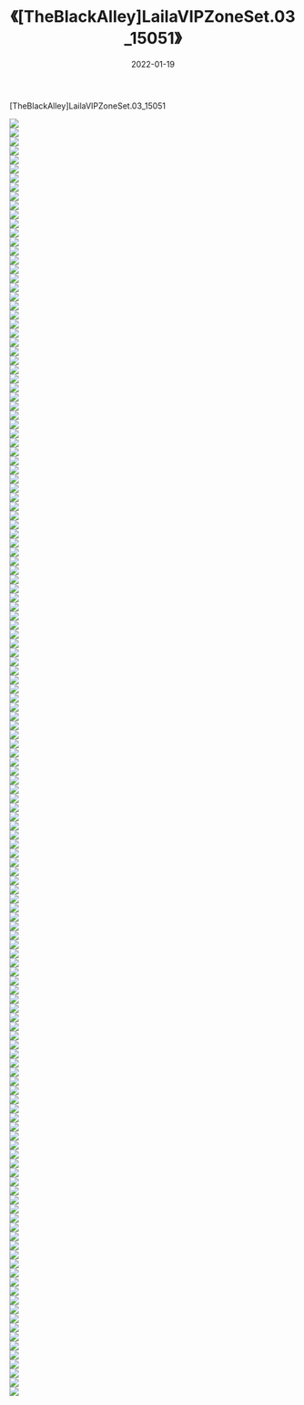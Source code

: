 ﻿---
layout: post
title:  《[TheBlackAlley]LailaVIPZoneSet.03_15051》
date:   2022-01-19
img: http://imgx.orgx.ga/漏D/2022/[TheBlackAlley]LailaVIPZoneSet.03_15051/000.jpg
categories: [美女, 清纯, 唯美]
---

[TheBlackAlley]LailaVIPZoneSet.03_15051

  ![](http://imgx.orgx.ga/漏D/2022/[TheBlackAlley]LailaVIPZoneSet.03_15051/001.jpg) <br> ![](http://imgx.orgx.ga/漏D/2022/[TheBlackAlley]LailaVIPZoneSet.03_15051/002.jpg) <br> ![](http://imgx.orgx.ga/漏D/2022/[TheBlackAlley]LailaVIPZoneSet.03_15051/003.jpg) <br> ![](http://imgx.orgx.ga/漏D/2022/[TheBlackAlley]LailaVIPZoneSet.03_15051/004.jpg) <br> ![](http://imgx.orgx.ga/漏D/2022/[TheBlackAlley]LailaVIPZoneSet.03_15051/005.jpg) <br> ![](http://imgx.orgx.ga/漏D/2022/[TheBlackAlley]LailaVIPZoneSet.03_15051/006.jpg) <br> ![](http://imgx.orgx.ga/漏D/2022/[TheBlackAlley]LailaVIPZoneSet.03_15051/007.jpg) <br> ![](http://imgx.orgx.ga/漏D/2022/[TheBlackAlley]LailaVIPZoneSet.03_15051/008.jpg) <br> ![](http://imgx.orgx.ga/漏D/2022/[TheBlackAlley]LailaVIPZoneSet.03_15051/009.jpg) <br> ![](http://imgx.orgx.ga/漏D/2022/[TheBlackAlley]LailaVIPZoneSet.03_15051/010.jpg) <br> ![](http://imgx.orgx.ga/漏D/2022/[TheBlackAlley]LailaVIPZoneSet.03_15051/011.jpg) <br> ![](http://imgx.orgx.ga/漏D/2022/[TheBlackAlley]LailaVIPZoneSet.03_15051/012.jpg) <br> ![](http://imgx.orgx.ga/漏D/2022/[TheBlackAlley]LailaVIPZoneSet.03_15051/013.jpg) <br> ![](http://imgx.orgx.ga/漏D/2022/[TheBlackAlley]LailaVIPZoneSet.03_15051/014.jpg) <br> ![](http://imgx.orgx.ga/漏D/2022/[TheBlackAlley]LailaVIPZoneSet.03_15051/015.jpg) <br> ![](http://imgx.orgx.ga/漏D/2022/[TheBlackAlley]LailaVIPZoneSet.03_15051/016.jpg) <br> ![](http://imgx.orgx.ga/漏D/2022/[TheBlackAlley]LailaVIPZoneSet.03_15051/017.jpg) <br> ![](http://imgx.orgx.ga/漏D/2022/[TheBlackAlley]LailaVIPZoneSet.03_15051/018.jpg) <br> ![](http://imgx.orgx.ga/漏D/2022/[TheBlackAlley]LailaVIPZoneSet.03_15051/019.jpg) <br> ![](http://imgx.orgx.ga/漏D/2022/[TheBlackAlley]LailaVIPZoneSet.03_15051/020.jpg) <br> ![](http://imgx.orgx.ga/漏D/2022/[TheBlackAlley]LailaVIPZoneSet.03_15051/021.jpg) <br> ![](http://imgx.orgx.ga/漏D/2022/[TheBlackAlley]LailaVIPZoneSet.03_15051/022.jpg) <br> ![](http://imgx.orgx.ga/漏D/2022/[TheBlackAlley]LailaVIPZoneSet.03_15051/023.jpg) <br> ![](http://imgx.orgx.ga/漏D/2022/[TheBlackAlley]LailaVIPZoneSet.03_15051/024.jpg) <br> ![](http://imgx.orgx.ga/漏D/2022/[TheBlackAlley]LailaVIPZoneSet.03_15051/025.jpg) <br> ![](http://imgx.orgx.ga/漏D/2022/[TheBlackAlley]LailaVIPZoneSet.03_15051/026.jpg) <br> ![](http://imgx.orgx.ga/漏D/2022/[TheBlackAlley]LailaVIPZoneSet.03_15051/027.jpg) <br> ![](http://imgx.orgx.ga/漏D/2022/[TheBlackAlley]LailaVIPZoneSet.03_15051/028.jpg) <br> ![](http://imgx.orgx.ga/漏D/2022/[TheBlackAlley]LailaVIPZoneSet.03_15051/029.jpg) <br> ![](http://imgx.orgx.ga/漏D/2022/[TheBlackAlley]LailaVIPZoneSet.03_15051/030.jpg) <br> ![](http://imgx.orgx.ga/漏D/2022/[TheBlackAlley]LailaVIPZoneSet.03_15051/031.jpg) <br> ![](http://imgx.orgx.ga/漏D/2022/[TheBlackAlley]LailaVIPZoneSet.03_15051/032.jpg) <br> ![](http://imgx.orgx.ga/漏D/2022/[TheBlackAlley]LailaVIPZoneSet.03_15051/033.jpg) <br> ![](http://imgx.orgx.ga/漏D/2022/[TheBlackAlley]LailaVIPZoneSet.03_15051/034.jpg) <br> ![](http://imgx.orgx.ga/漏D/2022/[TheBlackAlley]LailaVIPZoneSet.03_15051/035.jpg) <br> ![](http://imgx.orgx.ga/漏D/2022/[TheBlackAlley]LailaVIPZoneSet.03_15051/036.jpg) <br> ![](http://imgx.orgx.ga/漏D/2022/[TheBlackAlley]LailaVIPZoneSet.03_15051/037.jpg) <br> ![](http://imgx.orgx.ga/漏D/2022/[TheBlackAlley]LailaVIPZoneSet.03_15051/038.jpg) <br> ![](http://imgx.orgx.ga/漏D/2022/[TheBlackAlley]LailaVIPZoneSet.03_15051/039.jpg) <br> ![](http://imgx.orgx.ga/漏D/2022/[TheBlackAlley]LailaVIPZoneSet.03_15051/040.jpg) <br> ![](http://imgx.orgx.ga/漏D/2022/[TheBlackAlley]LailaVIPZoneSet.03_15051/041.jpg) <br> ![](http://imgx.orgx.ga/漏D/2022/[TheBlackAlley]LailaVIPZoneSet.03_15051/042.jpg) <br> ![](http://imgx.orgx.ga/漏D/2022/[TheBlackAlley]LailaVIPZoneSet.03_15051/043.jpg) <br> ![](http://imgx.orgx.ga/漏D/2022/[TheBlackAlley]LailaVIPZoneSet.03_15051/044.jpg) <br> ![](http://imgx.orgx.ga/漏D/2022/[TheBlackAlley]LailaVIPZoneSet.03_15051/045.jpg) <br> ![](http://imgx.orgx.ga/漏D/2022/[TheBlackAlley]LailaVIPZoneSet.03_15051/046.jpg) <br> ![](http://imgx.orgx.ga/漏D/2022/[TheBlackAlley]LailaVIPZoneSet.03_15051/047.jpg) <br> ![](http://imgx.orgx.ga/漏D/2022/[TheBlackAlley]LailaVIPZoneSet.03_15051/048.jpg) <br> ![](http://imgx.orgx.ga/漏D/2022/[TheBlackAlley]LailaVIPZoneSet.03_15051/049.jpg) <br> ![](http://imgx.orgx.ga/漏D/2022/[TheBlackAlley]LailaVIPZoneSet.03_15051/050.jpg) <br> ![](http://imgx.orgx.ga/漏D/2022/[TheBlackAlley]LailaVIPZoneSet.03_15051/051.jpg) <br> ![](http://imgx.orgx.ga/漏D/2022/[TheBlackAlley]LailaVIPZoneSet.03_15051/052.jpg) <br> ![](http://imgx.orgx.ga/漏D/2022/[TheBlackAlley]LailaVIPZoneSet.03_15051/053.jpg) <br> ![](http://imgx.orgx.ga/漏D/2022/[TheBlackAlley]LailaVIPZoneSet.03_15051/054.jpg) <br> ![](http://imgx.orgx.ga/漏D/2022/[TheBlackAlley]LailaVIPZoneSet.03_15051/055.jpg) <br> ![](http://imgx.orgx.ga/漏D/2022/[TheBlackAlley]LailaVIPZoneSet.03_15051/056.jpg) <br> ![](http://imgx.orgx.ga/漏D/2022/[TheBlackAlley]LailaVIPZoneSet.03_15051/057.jpg) <br> ![](http://imgx.orgx.ga/漏D/2022/[TheBlackAlley]LailaVIPZoneSet.03_15051/058.jpg) <br> ![](http://imgx.orgx.ga/漏D/2022/[TheBlackAlley]LailaVIPZoneSet.03_15051/059.jpg) <br> ![](http://imgx.orgx.ga/漏D/2022/[TheBlackAlley]LailaVIPZoneSet.03_15051/060.jpg) <br> ![](http://imgx.orgx.ga/漏D/2022/[TheBlackAlley]LailaVIPZoneSet.03_15051/061.jpg) <br> ![](http://imgx.orgx.ga/漏D/2022/[TheBlackAlley]LailaVIPZoneSet.03_15051/062.jpg) <br> ![](http://imgx.orgx.ga/漏D/2022/[TheBlackAlley]LailaVIPZoneSet.03_15051/063.jpg) <br> ![](http://imgx.orgx.ga/漏D/2022/[TheBlackAlley]LailaVIPZoneSet.03_15051/064.jpg) <br> ![](http://imgx.orgx.ga/漏D/2022/[TheBlackAlley]LailaVIPZoneSet.03_15051/065.jpg) <br> ![](http://imgx.orgx.ga/漏D/2022/[TheBlackAlley]LailaVIPZoneSet.03_15051/066.jpg) <br> ![](http://imgx.orgx.ga/漏D/2022/[TheBlackAlley]LailaVIPZoneSet.03_15051/067.jpg) <br> ![](http://imgx.orgx.ga/漏D/2022/[TheBlackAlley]LailaVIPZoneSet.03_15051/068.jpg) <br> ![](http://imgx.orgx.ga/漏D/2022/[TheBlackAlley]LailaVIPZoneSet.03_15051/069.jpg) <br> ![](http://imgx.orgx.ga/漏D/2022/[TheBlackAlley]LailaVIPZoneSet.03_15051/070.jpg) <br> ![](http://imgx.orgx.ga/漏D/2022/[TheBlackAlley]LailaVIPZoneSet.03_15051/071.jpg) <br> ![](http://imgx.orgx.ga/漏D/2022/[TheBlackAlley]LailaVIPZoneSet.03_15051/072.jpg) <br> ![](http://imgx.orgx.ga/漏D/2022/[TheBlackAlley]LailaVIPZoneSet.03_15051/073.jpg) <br> ![](http://imgx.orgx.ga/漏D/2022/[TheBlackAlley]LailaVIPZoneSet.03_15051/074.jpg) <br> ![](http://imgx.orgx.ga/漏D/2022/[TheBlackAlley]LailaVIPZoneSet.03_15051/075.jpg) <br> ![](http://imgx.orgx.ga/漏D/2022/[TheBlackAlley]LailaVIPZoneSet.03_15051/076.jpg) <br> ![](http://imgx.orgx.ga/漏D/2022/[TheBlackAlley]LailaVIPZoneSet.03_15051/077.jpg) <br> ![](http://imgx.orgx.ga/漏D/2022/[TheBlackAlley]LailaVIPZoneSet.03_15051/078.jpg) <br> ![](http://imgx.orgx.ga/漏D/2022/[TheBlackAlley]LailaVIPZoneSet.03_15051/079.jpg) <br> ![](http://imgx.orgx.ga/漏D/2022/[TheBlackAlley]LailaVIPZoneSet.03_15051/080.jpg) <br> ![](http://imgx.orgx.ga/漏D/2022/[TheBlackAlley]LailaVIPZoneSet.03_15051/081.jpg) <br> ![](http://imgx.orgx.ga/漏D/2022/[TheBlackAlley]LailaVIPZoneSet.03_15051/082.jpg) <br> ![](http://imgx.orgx.ga/漏D/2022/[TheBlackAlley]LailaVIPZoneSet.03_15051/083.jpg) <br> ![](http://imgx.orgx.ga/漏D/2022/[TheBlackAlley]LailaVIPZoneSet.03_15051/084.jpg) <br> ![](http://imgx.orgx.ga/漏D/2022/[TheBlackAlley]LailaVIPZoneSet.03_15051/085.jpg) <br> ![](http://imgx.orgx.ga/漏D/2022/[TheBlackAlley]LailaVIPZoneSet.03_15051/086.jpg) <br> ![](http://imgx.orgx.ga/漏D/2022/[TheBlackAlley]LailaVIPZoneSet.03_15051/087.jpg) <br> ![](http://imgx.orgx.ga/漏D/2022/[TheBlackAlley]LailaVIPZoneSet.03_15051/088.jpg) <br> ![](http://imgx.orgx.ga/漏D/2022/[TheBlackAlley]LailaVIPZoneSet.03_15051/089.jpg) <br> ![](http://imgx.orgx.ga/漏D/2022/[TheBlackAlley]LailaVIPZoneSet.03_15051/090.jpg) <br> ![](http://imgx.orgx.ga/漏D/2022/[TheBlackAlley]LailaVIPZoneSet.03_15051/091.jpg) <br> ![](http://imgx.orgx.ga/漏D/2022/[TheBlackAlley]LailaVIPZoneSet.03_15051/092.jpg) <br> ![](http://imgx.orgx.ga/漏D/2022/[TheBlackAlley]LailaVIPZoneSet.03_15051/093.jpg) <br> ![](http://imgx.orgx.ga/漏D/2022/[TheBlackAlley]LailaVIPZoneSet.03_15051/094.jpg) <br> ![](http://imgx.orgx.ga/漏D/2022/[TheBlackAlley]LailaVIPZoneSet.03_15051/095.jpg) <br> ![](http://imgx.orgx.ga/漏D/2022/[TheBlackAlley]LailaVIPZoneSet.03_15051/096.jpg) <br> ![](http://imgx.orgx.ga/漏D/2022/[TheBlackAlley]LailaVIPZoneSet.03_15051/097.jpg) <br> ![](http://imgx.orgx.ga/漏D/2022/[TheBlackAlley]LailaVIPZoneSet.03_15051/098.jpg) <br> ![](http://imgx.orgx.ga/漏D/2022/[TheBlackAlley]LailaVIPZoneSet.03_15051/099.jpg) <br> ![](http://imgx.orgx.ga/漏D/2022/[TheBlackAlley]LailaVIPZoneSet.03_15051/100.jpg) <br> ![](http://imgx.orgx.ga/漏D/2022/[TheBlackAlley]LailaVIPZoneSet.03_15051/101.jpg) <br> ![](http://imgx.orgx.ga/漏D/2022/[TheBlackAlley]LailaVIPZoneSet.03_15051/102.jpg) <br> ![](http://imgx.orgx.ga/漏D/2022/[TheBlackAlley]LailaVIPZoneSet.03_15051/103.jpg) <br> ![](http://imgx.orgx.ga/漏D/2022/[TheBlackAlley]LailaVIPZoneSet.03_15051/104.jpg) <br> ![](http://imgx.orgx.ga/漏D/2022/[TheBlackAlley]LailaVIPZoneSet.03_15051/105.jpg) <br> ![](http://imgx.orgx.ga/漏D/2022/[TheBlackAlley]LailaVIPZoneSet.03_15051/106.jpg) <br> ![](http://imgx.orgx.ga/漏D/2022/[TheBlackAlley]LailaVIPZoneSet.03_15051/107.jpg) <br> ![](http://imgx.orgx.ga/漏D/2022/[TheBlackAlley]LailaVIPZoneSet.03_15051/108.jpg) <br> ![](http://imgx.orgx.ga/漏D/2022/[TheBlackAlley]LailaVIPZoneSet.03_15051/109.jpg) <br> ![](http://imgx.orgx.ga/漏D/2022/[TheBlackAlley]LailaVIPZoneSet.03_15051/110.jpg) <br> ![](http://imgx.orgx.ga/漏D/2022/[TheBlackAlley]LailaVIPZoneSet.03_15051/111.jpg) <br> ![](http://imgx.orgx.ga/漏D/2022/[TheBlackAlley]LailaVIPZoneSet.03_15051/112.jpg) <br> ![](http://imgx.orgx.ga/漏D/2022/[TheBlackAlley]LailaVIPZoneSet.03_15051/113.jpg) <br> ![](http://imgx.orgx.ga/漏D/2022/[TheBlackAlley]LailaVIPZoneSet.03_15051/114.jpg) <br> ![](http://imgx.orgx.ga/漏D/2022/[TheBlackAlley]LailaVIPZoneSet.03_15051/115.jpg) <br> ![](http://imgx.orgx.ga/漏D/2022/[TheBlackAlley]LailaVIPZoneSet.03_15051/116.jpg) <br> ![](http://imgx.orgx.ga/漏D/2022/[TheBlackAlley]LailaVIPZoneSet.03_15051/117.jpg) <br> ![](http://imgx.orgx.ga/漏D/2022/[TheBlackAlley]LailaVIPZoneSet.03_15051/118.jpg) <br> ![](http://imgx.orgx.ga/漏D/2022/[TheBlackAlley]LailaVIPZoneSet.03_15051/119.jpg) <br> ![](http://imgx.orgx.ga/漏D/2022/[TheBlackAlley]LailaVIPZoneSet.03_15051/120.jpg) <br> ![](http://imgx.orgx.ga/漏D/2022/[TheBlackAlley]LailaVIPZoneSet.03_15051/121.jpg) <br> ![](http://imgx.orgx.ga/漏D/2022/[TheBlackAlley]LailaVIPZoneSet.03_15051/122.jpg) <br> ![](http://imgx.orgx.ga/漏D/2022/[TheBlackAlley]LailaVIPZoneSet.03_15051/123.jpg) <br> ![](http://imgx.orgx.ga/漏D/2022/[TheBlackAlley]LailaVIPZoneSet.03_15051/124.jpg) <br> ![](http://imgx.orgx.ga/漏D/2022/[TheBlackAlley]LailaVIPZoneSet.03_15051/125.jpg) <br> ![](http://imgx.orgx.ga/漏D/2022/[TheBlackAlley]LailaVIPZoneSet.03_15051/126.jpg) <br> ![](http://imgx.orgx.ga/漏D/2022/[TheBlackAlley]LailaVIPZoneSet.03_15051/127.jpg) <br> ![](http://imgx.orgx.ga/漏D/2022/[TheBlackAlley]LailaVIPZoneSet.03_15051/128.jpg) <br> ![](http://imgx.orgx.ga/漏D/2022/[TheBlackAlley]LailaVIPZoneSet.03_15051/129.jpg) <br> ![](http://imgx.orgx.ga/漏D/2022/[TheBlackAlley]LailaVIPZoneSet.03_15051/130.jpg) <br> ![](http://imgx.orgx.ga/漏D/2022/[TheBlackAlley]LailaVIPZoneSet.03_15051/131.jpg) <br> ![](http://imgx.orgx.ga/漏D/2022/[TheBlackAlley]LailaVIPZoneSet.03_15051/132.jpg) <br> ![](http://imgx.orgx.ga/漏D/2022/[TheBlackAlley]LailaVIPZoneSet.03_15051/133.jpg) <br> ![](http://imgx.orgx.ga/漏D/2022/[TheBlackAlley]LailaVIPZoneSet.03_15051/134.jpg) <br> ![](http://imgx.orgx.ga/漏D/2022/[TheBlackAlley]LailaVIPZoneSet.03_15051/135.jpg) <br> ![](http://imgx.orgx.ga/漏D/2022/[TheBlackAlley]LailaVIPZoneSet.03_15051/136.jpg) <br> ![](http://imgx.orgx.ga/漏D/2022/[TheBlackAlley]LailaVIPZoneSet.03_15051/137.jpg) <br> ![](http://imgx.orgx.ga/漏D/2022/[TheBlackAlley]LailaVIPZoneSet.03_15051/138.jpg) <br> ![](http://imgx.orgx.ga/漏D/2022/[TheBlackAlley]LailaVIPZoneSet.03_15051/139.jpg) <br> ![](http://imgx.orgx.ga/漏D/2022/[TheBlackAlley]LailaVIPZoneSet.03_15051/140.jpg) <br>